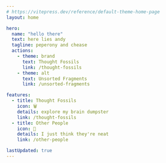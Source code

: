 ```yaml
---
# https://vitepress.dev/reference/default-theme-home-page
layout: home

hero:
  name: "hello there"
  text: here lies andy
  tagline: peperony and chease
  actions:
    - theme: brand
      text: Thought Fossils
      link: /thought-fossils
    - theme: alt
      text: Unsorted Fragments
      link: /unsorted-fragments

features:
  - title: Thought Fossils
    icon: 🗑️
    details: explore my brain dumpster
    link: /thought-fossils
  - title: Other People
    icon: 🥔
    details: I just think they're neat
    link: /other-people

lastUpdated: true
---
```

